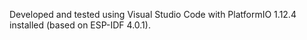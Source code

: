 Developed and tested using Visual Studio Code with PlatformIO 1.12.4 installed (based on ESP-IDF 4.0.1).